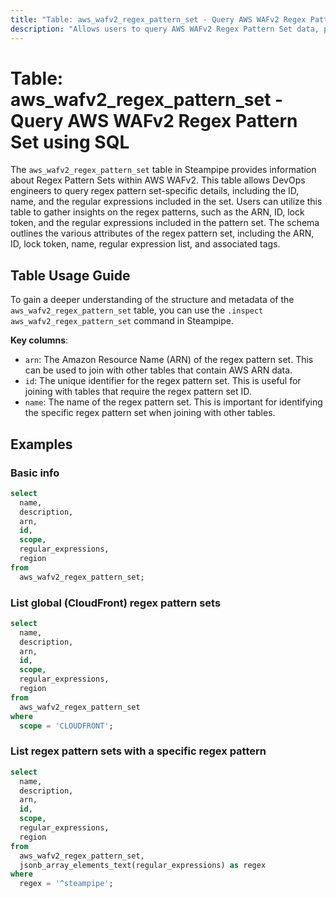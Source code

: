 ```yaml
---
title: "Table: aws_wafv2_regex_pattern_set - Query AWS WAFv2 Regex Pattern Set using SQL"
description: "Allows users to query AWS WAFv2 Regex Pattern Set data, providing details about the regex pattern sets used in AWS WAFv2 to filter web requests."
---
```


# Table: aws_wafv2_regex_pattern_set - Query AWS WAFv2 Regex Pattern Set using SQL

The `aws_wafv2_regex_pattern_set` table in Steampipe provides information about Regex Pattern Sets within AWS WAFv2. This table allows DevOps engineers to query regex pattern set-specific details, including the ID, name, and the regular expressions included in the set. Users can utilize this table to gather insights on the regex patterns, such as the ARN, ID, lock token, and the regular expressions included in the pattern set. The schema outlines the various attributes of the regex pattern set, including the ARN, ID, lock token, name, regular expression list, and associated tags.

## Table Usage Guide

To gain a deeper understanding of the structure and metadata of the `aws_wafv2_regex_pattern_set` table, you can use the `.inspect aws_wafv2_regex_pattern_set` command in Steampipe.

**Key columns**:

- `arn`: The Amazon Resource Name (ARN) of the regex pattern set. This can be used to join with other tables that contain AWS ARN data.
- `id`: The unique identifier for the regex pattern set. This is useful for joining with tables that require the regex pattern set ID.
- `name`: The name of the regex pattern set. This is important for identifying the specific regex pattern set when joining with other tables.

## Examples

### Basic info

```sql
select
  name,
  description,
  arn,
  id,
  scope,
  regular_expressions,
  region
from
  aws_wafv2_regex_pattern_set;
```


### List global (CloudFront) regex pattern sets

```sql
select
  name,
  description,
  arn,
  id,
  scope,
  regular_expressions,
  region
from
  aws_wafv2_regex_pattern_set
where
  scope = 'CLOUDFRONT';
```


### List regex pattern sets with a specific regex pattern

```sql
select
  name,
  description,
  arn,
  id,
  scope,
  regular_expressions,
  region
from
  aws_wafv2_regex_pattern_set,
  jsonb_array_elements_text(regular_expressions) as regex
where
  regex = '^steampipe';
```
